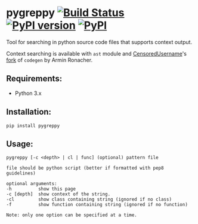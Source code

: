 # pygreppy [![Build Status](https://travis-ci.org/skvoter/pygreppy.svg?branch=master)](https://travis-ci.org/skvoter/pygreppy) [![PyPI version](https://badge.fury.io/py/pygreppy.svg)](https://badge.fury.io/py/pygreppy) [![PyPI](https://img.shields.io/pypi/status/pygreppy.svg)](https://pypi.python.org/pypi/pygreppy/)
Tool for searching in python source code files that supports context output.

Context searching is available with `ast` module and [CensoredUsername](https://github.com/CensoredUsername/)'s [fork](https://github.com/CensoredUsername/codegen) of `codegen` by Armin Ronacher.

## Requirements:
- Python 3.x

## Installation:
`pip install pygreppy`

## Usage:
```
pygreppy [-c <depth> | cl | func] (optional) pattern file

file should be python script (better if formatted with pep8 guidelines)

optional arguments:
-h          show this page
-c [depth]  show context of the string.
-cl         show class containing string (ignored if no class)
-f          show function containing string (ignored if no function)

Note: only one option can be specified at a time.
```

